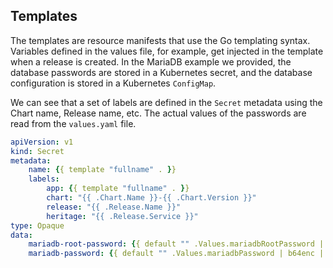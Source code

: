 ## Templates

The templates are resource manifests that use the Go templating syntax. Variables defined in the values file, for example, get injected in the template when a release is created. In the MariaDB example we provided, the database passwords are stored in a Kubernetes secret, and the database configuration is stored in a Kubernetes `ConfigMap`.

We can see that a set of labels are defined in the `Secret` metadata using the Chart name, Release name, etc. The actual values of the passwords are read from the `values.yaml` file.

```yaml
apiVersion: v1
kind: Secret
metadata:
    name: {{ template "fullname" . }}
    labels:
        app: {{ template "fullname" . }}
        chart: "{{ .Chart.Name }}-{{ .Chart.Version }}"
        release: "{{ .Release.Name }}"
        heritage: "{{ .Release.Service }}"
type: Opaque
data:
    mariadb-root-password: {{ default "" .Values.mariadbRootPassword | b64enc | quote }}
    mariadb-password: {{ default "" .Values.mariadbPassword | b64enc | quote }}
```
